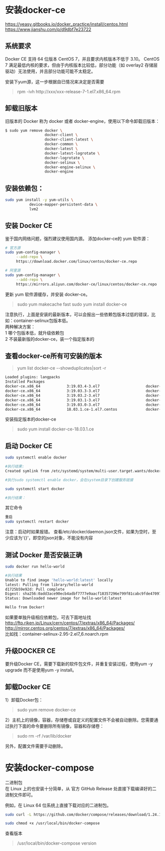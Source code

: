 安装docker-ce
==============
https://yeasy.gitbooks.io/docker_practice/install/centos.html
https://www.jianshu.com/p/d9dbf7e23722

系统要求
--------------
Docker CE 支持 64 位版本 CentOS 7，并且要求内核版本不低于 3.10。 CentOS 7 满足最低内核的要求，但由于内核版本比较低，部分功能（如 overlay2 存储层驱动）无法使用，并且部分功能可能不太稳定。


安装下yum源，这一步根据自已情况来决定是否需要
> rpm -ivh http://xxx/xxx-release-7-1.el7.x86_64.rpm


卸载旧版本
--------------
旧版本的 Docker 称为 docker 或者 docker-engine，使用以下命令卸载旧版本：
```sh
$ sudo yum remove docker \
                  docker-client \
                  docker-client-latest \
                  docker-common \
                  docker-latest \
                  docker-latest-logrotate \
                  docker-logrotate \
                  docker-selinux \
                  docker-engine-selinux \
                  docker-engine
```

安装依赖包：
--------------
```sh
sudo yum install -y yum-utils \
           device-mapper-persistent-data \
           lvm2
```


安装 Docker CE
--------------
鉴于国内网络问题，强烈建议使用国内源。
添加docker-ce的 yum 软件源：
```sh
# 官方源
sudo yum-config-manager \
     --add-repo \
     https://download.docker.com/linux/centos/docker-ce.repo

# 阿里源
sudo yum-config-manager \
     --add-repo \
     https://mirrors.aliyun.com/docker-ce/linux/centos/docker-ce.repo
```

更新 yum 软件源缓存，并安装 docker-ce。
> sudo yum makecache fast
> sudo yum install docker-ce


注意执行，上面是安装的最新版本，可以会报出一些依赖包版本过低的错误，比如：container-selinux包版本低。  
两种解决方案：  
	1 哪个包版本低，就升级依赖包  
	2 不装最新版的docker-ce，装一个指定版本的  


查看docker-ce所有可安装的版本
--------------
> yum list docker-ce --showduplicates|sort -r
```sh
Loaded plugins: langpacks
Installed Packages
docker-ce.x86_64            3:19.03.4-3.el7                     docker-ce-stable
docker-ce.x86_64            3:19.03.3-3.el7                     docker-ce-stable
docker-ce.x86_64            3:19.03.2-3.el7                     docker-ce-stable
docker-ce.x86_64            3:19.03.1-3.el7                     docker-ce-stable
docker-ce.x86_64            3:19.03.0-3.el7                     docker-ce-stable
docker-ce.x86_64            18.03.1.ce-1.el7.centos             docker-ce-stable
```


安装指定版本的docker-ce
> sudo yum install docker-ce-18.03.1.ce



启动 Docker CE
--------------
```sh
sudo systemctl enable docker

#执行结果:
Created symlink from /etc/systemd/system/multi-user.target.wants/docker.service to /usr/lib/systemd/system/docker.service.

#执行sudo systemctl enable docker，会在system目录下创建服务链接
```

```sh
sudo systemctl start docker

#执行结果：

```

其它命令
```sh
重启
sudo systemctl restart docker
```

注意：启动时如果报错。
查看/etc/docker/daemon.json文件，如果为空时，至少应该为'{}'，即空的json对象，不能没有内容



测试 Docker 是否安装正确
--------------
```sh
sudo docker run hello-world

#执行结果
Unable to find image 'hello-world:latest' locally
latest: Pulling from library/hello-world
d1725b59e92d: Pull complete
Digest: sha256:0add3ace90ecb4adbf7777e9aacf18357296e799f81cabc9fde470971e499788
Status: Downloaded newer image for hello-world:latest

Hello from Docker!
```





如果要单独升级相应依赖包，可去下面地址找   
http://ftp.riken.jp/Linux/cern/centos/7/extras/x86_64/Packages/  
http://mirror.centos.org/centos/7/extras/x86_64/Packages/  
比如找：container-selinux-2.95-2.el7_6.noarch.rpm  



升级DOCKER CE
--------------
要升级Docker CE，需要下载新的软件包文件，并重复安装过程，使用yum -y upgrade 而不是使用yum -y install。


卸载Docker CE
--------------
1）卸载Docker包：
> sudo yum remove docker-ce

2）主机上的镜像，容器，存储卷或自定义的配置文件不会被自动删除。您需要通过执行下面的命令要删除所有镜像，容器和存储卷：
> sudo rm -rf /var/lib/docker

另外，配置文件需要手动删除。






安装docker-compose
================
二进制包  
在 Linux 上的也安装十分简单，从 官方 GitHub Release 处直接下载编译好的二进制文件即可。

例如，在 Linux 64 位系统上直接下载对应的二进制包。  
```sh
sudo curl -L https://github.com/docker/compose/releases/download/1.24.1/docker-compose-`uname -s`-`uname -m` > /usr/local/bin/docker-compose

sudo chmod +x /usr/local/bin/docker-compose
```

查看版本  
> /usr/local/bin/docker-compose version


